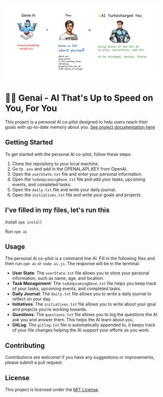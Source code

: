 ![Genai](genai-about.png)

# 🧞‍♂️ Genai - AI That's Up to Speed on You, For You

This project is a personal AI co-pilot designed to help users reach their goals with up-to-date memory about you. [See project documentation here](https://vibehut.gitbook.io/genai/)

## Getting Started

To get started with the personal AI co-pilot, follow these steps:

1. Clone the repository to your local machine.
2. Go to `.env` and add in the OPENAI_API_KEY from OpenAI.
3. Open the `userState.txt` file and enter your personal information.
4. Open the `todoUpcomingDone.txt` file and add your tasks, upcoming events, and completed tasks.
5. Open the `daily.txt` file and write your daily journal.
6. Open the `initiatives.txt` file and write your goals and projects.

## I've filled in my files, let's run this

Install `npm install`

Run `npm ai`

## Usage

The personal AI co-pilot is a command line AI. Fill in the following files and then run `npm ai` or `node ai.js`. The response will be in the terminal.

- **User State**: The `userState.txt` file allows you to store your personal information, such as name, age, and location.
- **Task Management**: The `todoUpcomingDone.txt` file helps you keep track of your tasks, upcoming events, and completed tasks.
- **Daily Journal**: The `daily.txt` file allows you to write a daily journal to reflect on your day.
- **Initiatives**: The `initiatives.txt` file allows you to write about your goal and projects you're working towards.
- **Questions**: The `questions.txt` file allows you to log the questions the AI ask you and answer them. This helps the AI learn about you.
- **GitLog**: The `gitlog.txt` file is automatically appended to, it keeps track of your file changes helping the AI support your efforts as you work.

## Contributing

Contributions are welcome! If you have any suggestions or improvements, please submit a pull request.

## License

This project is licensed under the [MIT License](LICENSE).
